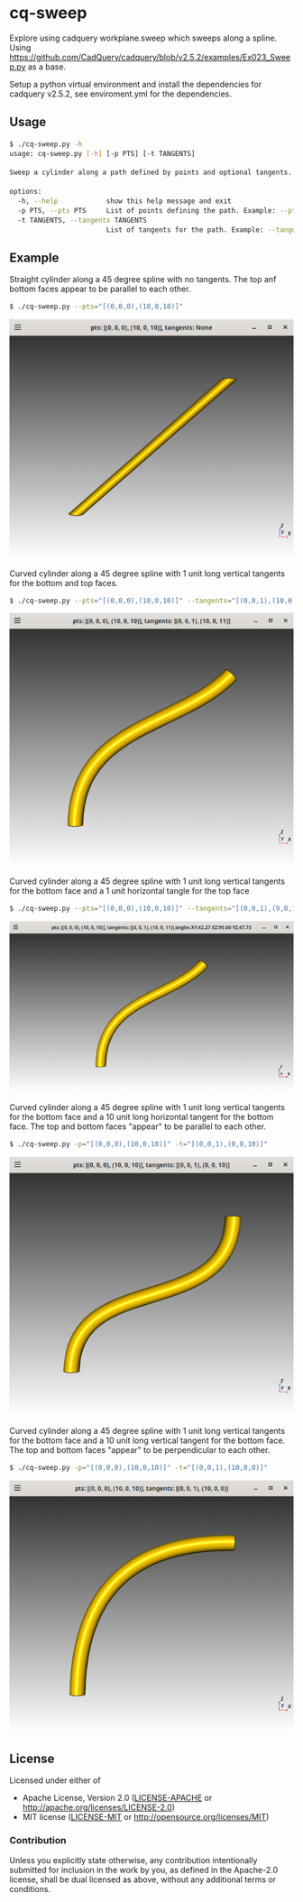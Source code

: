 # cq-sweep

Explore using cadquery workplane.sweep which sweeps along a spline.
Using https://github.com/CadQuery/cadquery/blob/v2.5.2/examples/Ex023_Sweep.py as a base.


Setup a python virtual environment and install the dependencies for
cadquery v2.5.2, see enviroment.yml for the dependencies.

## Usage

```bash
$ ./cq-sweep.py -h
usage: cq-sweep.py [-h] [-p PTS] [-t TANGENTS]

Sweep a cylinder along a path defined by points and optional tangents.

options:
  -h, --help            show this help message and exit
  -p PTS, --pts PTS     List of points defining the path. Example: --pts='[(0,0,0),(10,0,10)]'
  -t TANGENTS, --tangents TANGENTS
                        List of tangents for the path. Example: --tangents='[(0,0,1),(10,0,10)]'
```

## Example

Straight cylinder along a 45 degree spline with no tangents.
The top anf bottom faces appear to be parallel to each other.
```bash
$ ./cq-sweep.py --pts="[(0,0,0),(10,0,10)]"
```

![straight cylinder at an angle](./spline-45-degs_cylinder_top-no-tangents_faces-parallel.png)

Curved cylinder along a 45 degree spline with 1 unit long vertical tangents for the bottom and top faces.
```bash
$ ./cq-sweep.py --pts="[(0,0,0),(10,0,10)]" --tangents="[(0,0,1),(10,0,11)]"
```
![curved cylinder at an angle](./spline-45-degs_cylinder_top-1-unit-vert-tan_bottom-1-unit-vert-tan_faces-45-degs.png)

Curved cylinder along a 45 degree spline with 1 unit long vertical tangents for the bottom face
and a 1 unit horizontal tangle for the top face
```bash
$ ./cq-sweep.py --pts="[(0,0,0),(10,0,10)]" --tangents="[(0,0,1),(9,0,10)]"
```
![curved cylinder at an angle](./spline-45-degs_cylinder_top-1-unit-hori-tan_bottom-1-unit-hori-tan_faces-45-degs.png)

Curved cylinder along a 45 degree spline with 1 unit long vertical tangents for the bottom face
and a 10 unit long horizontal tangent for the bottom face.
The top and bottom faces "appear" to be parallel to each other.
```bash
$ ./cq-sweep.py -p="[(0,0,0),(10,0,10)]" -t="[(0,0,1),(0,0,10)]"
```
![curved cylinder at an angle](./spline-45-degs_cylinder_top-1-unit-vert-tan_bottom-10-unit-hori-tan_faces-parallel.png)

Curved cylinder along a 45 degree spline with 1 unit long vertical tangents for the bottom face
and a 10 unit long vertical tangent for the bottom face.
The top and bottom faces "appear" to be perpendicular to each other.
```bash
$ ./cq-sweep.py -p="[(0,0,0),(10,0,10)]" -t="[(0,0,1),(10,0,0)]"
```
![curved cylinder at an angle](./spline-45-degs_cylinder_top-1-unit-vert-tan_bottom-10-unit-vert-tan_faces-perpendicular.png)

## License

Licensed under either of

- Apache License, Version 2.0 ([LICENSE-APACHE](LICENSE-APACHE) or http://apache.org/licenses/LICENSE-2.0)
- MIT license ([LICENSE-MIT](LICENSE-MIT) or http://opensource.org/licenses/MIT)

### Contribution

Unless you explicitly state otherwise, any contribution intentionally submitted
for inclusion in the work by you, as defined in the Apache-2.0 license, shall
be dual licensed as above, without any additional terms or conditions.
